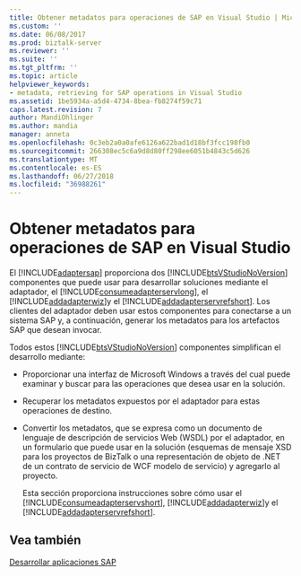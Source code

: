 ```yaml
---
title: Obtener metadatos para operaciones de SAP en Visual Studio | Microsoft Docs
ms.custom: ''
ms.date: 06/08/2017
ms.prod: biztalk-server
ms.reviewer: ''
ms.suite: ''
ms.tgt_pltfrm: ''
ms.topic: article
helpviewer_keywords:
- metadata, retrieving for SAP operations in Visual Studio
ms.assetid: 1be5934a-a5d4-4734-8bea-fb8274f59c71
caps.latest.revision: 7
author: MandiOhlinger
ms.author: mandia
manager: anneta
ms.openlocfilehash: 0c3eb2a0a0afe6126a622bad1d18bf3fcc198fb0
ms.sourcegitcommit: 266308ec5c6a9d8d80ff298ee6051b4843c5d626
ms.translationtype: MT
ms.contentlocale: es-ES
ms.lasthandoff: 06/27/2018
ms.locfileid: "36988261"
---
```

# <a name="get-metadata-for-sap-operations-in-visual-studio"></a>Obtener metadatos para operaciones de SAP en Visual Studio
El [!INCLUDE[adaptersap](../../includes/adaptersap-md.md)] proporciona dos [!INCLUDE[btsVStudioNoVersion](../../includes/btsvstudionoversion-md.md)] componentes que puede usar para desarrollar soluciones mediante el adaptador, el [!INCLUDE[consumeadapterservlong](../../includes/consumeadapterservlong-md.md)], el [!INCLUDE[addadapterwiz](../../includes/addadapterwiz-md.md)]y el [!INCLUDE[addadapterservrefshort](../../includes/addadapterservrefshort-md.md)]. Los clientes del adaptador deben usar estos componentes para conectarse a un sistema SAP y, a continuación, generar los metadatos para los artefactos SAP que desean invocar.  
  
 Todos estos [!INCLUDE[btsVStudioNoVersion](../../includes/btsvstudionoversion-md.md)] componentes simplifican el desarrollo mediante:  
  
- Proporcionar una interfaz de Microsoft Windows a través del cual puede examinar y buscar para las operaciones que desea usar en la solución.  
  
- Recuperar los metadatos expuestos por el adaptador para estas operaciones de destino.  
  
- Convertir los metadatos, que se expresa como un documento de lenguaje de descripción de servicios Web (WSDL) por el adaptador, en un formulario que puede usar en la solución (esquemas de mensaje XSD para los proyectos de BizTalk o una representación de objeto de .NET de un contrato de servicio de WCF modelo de servicio) y agregarlo al proyecto.  
  
  Esta sección proporciona instrucciones sobre cómo usar el [!INCLUDE[consumeadapterservshort](../../includes/consumeadapterservshort-md.md)], [!INCLUDE[addadapterwiz](../../includes/addadapterwiz-md.md)]y el [!INCLUDE[addadapterservrefshort](../../includes/addadapterservrefshort-md.md)].  
  
 
  
## <a name="see-also"></a>Vea también  
[Desarrollar aplicaciones SAP](../../adapters-and-accelerators/adapter-sap/develop-your-sap-applications.md)